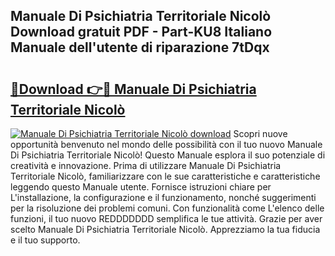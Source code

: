 ## Manuale Di Psichiatria Territoriale Nicolò Download gratuit PDF - Part-KU8 Italiano Manuale dell'utente di riparazione 7tDqx

# <h2><a href="http://dfgzo1e.blite.top/?on=Manuale+Di+Psichiatria+Territoriale+Nicol%c3%b2">🔗Download 👉🔴 Manuale Di Psichiatria Territoriale Nicolò</a></h2>

[![Manuale Di Psichiatria Territoriale Nicolò download](https://i.imgur.com/lujVjoI.png)](http://dfgzo1e.blite.top/?on=Manuale+Di+Psichiatria+Territoriale+Nicol%c3%b2)
Scopri nuove opportunità benvenuto nel mondo delle possibilità con il tuo nuovo Manuale Di Psichiatria Territoriale Nicolò! Questo Manuale esplora il suo potenziale di creatività e innovazione. Prima di utilizzare Manuale Di Psichiatria Territoriale Nicolò, familiarizzare con le sue caratteristiche e caratteristiche leggendo questo Manuale utente. Fornisce istruzioni chiare per L'installazione, la configurazione e il funzionamento, nonché suggerimenti per la risoluzione dei problemi comuni. Con funzionalità come L'elenco delle funzioni, il tuo nuovo REDDDDDDD semplifica le tue attività. Grazie per aver scelto Manuale Di Psichiatria Territoriale Nicolò. Apprezziamo la tua fiducia e il tuo supporto.
